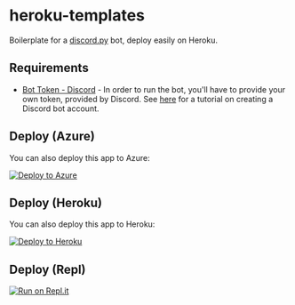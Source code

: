 # heroku-templates
 
Boilerplate for a [discord.py](https://discordpy.readthedocs.io/en/v1.3.3/) bot, deploy easily on Heroku.

## Requirements
- [Bot Token - Discord](https://discordapp.com/developers/applications/me) - In order to run the bot, you'll have to provide your own token, provided by Discord. See [here](https://github.com/reactiflux/discord-irc/wiki/Creating-a-discord-bot-&-getting-a-token) for a tutorial on creating a Discord bot account.

## Deploy (Azure)
You can also deploy this app to Azure:

[![Deploy to Azure](http://azuredeploy.net/deploybutton.png)](https://azuredeploy.net/ "Deploy to Azure")

## Deploy (Heroku)
You can also deploy this app to Heroku:

[![Deploy to Heroku](https://www.herokucdn.com/deploy/button.svg)](https://heroku.com/deploy "Deploy to Heroku")

## Deploy (Repl)
[![Run on Repl.it](https://repl.it/badge/github/luissilva1044894/heroku-template)](https://repl.it/github/luissilva1044894/heroku-template)
